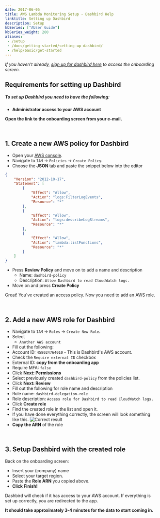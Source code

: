 ```yaml
---
date: 2017-06-05
title: AWS Lambda Monitoring Setup - Dashbird Help
linktitle: Setting up Dashbird
description: Setup
kbSeries: ["AUser Guide"]
kbSeries_weight: 200
aliases:
 - /setup
 - /docs/getting-started/setting-up-dashbird/
 - /help/basic/get-started
---
```


_If you haven't already, [sign up for dashbird here](https://dashbird.io/signup) to access the onboarding screen._

<h2>
  <span class="h2 underlined">Requirements for setting up Dashbird</span>
</h2>

##### **To set up Dashbird you need to have the following:**
- **Administrator access to your AWS account**

**Open the link to the onboarding screen from your e-mail.**

<br>

<h2>
  <span class="h2 underlined">1. Create a new <b>AWS policy</b> for Dashbird</span>
</h2>

- Open your <a href="https://console.aws.amazon.com" target="_blank">AWS console</a>.
- Navigate to `IAM` → `Policies` → `Create Policy`.
- Choose the **JSON** tab and paste the snippet below into the editor

```json
{
    "Version": "2012-10-17",
    "Statement": [
        {
            "Effect": "Allow",
            "Action": "logs:FilterLogEvents",
            "Resource": "*"
        },
        {
            "Effect": "Allow",
            "Action": "logs:describeLogStreams",
            "Resource": "*"
        },
        {
            "Effect": "Allow",
            "Action": "lambda:listFunctions",
            "Resource": "*"
        }
    ]
}
```

- Press **Review Policy** and move on to add a name and description
  - Name: `dashbird-policy`
  - Description: `Allow Dashbird to read CloudWatch logs.`
- Move on and press **Create Policy**

Great! You've created an access policy. Now you need to add an AWS role.
  
<br>

<h2>
  <span class="h2 underlined">2. Add a new <b>AWS role</b> for Dashbird</span>
</h2>


- Navigate to `IAM` → `Roles` → `Create New Role`.
- Select
  - `Another AWS account`
- Fill out the following:
 - Account ID: `458024764010` - This is Dashbird's AWS account.
 - Check the `Require external ID` checkbox
 - External ID: **copy from the onboarding app**
 - Require MFA: `false`
 - Click **Next: Permissions**
- Select previously created `dashbird-policy` from the policies list.
- Click **Next: Review**
- Fill out the following for role name and description
 - Role name: `dashbird-delegation-role`
 - Role description: `Access role for Dashbird to read CloudWatch logs.`
 - Click **Create role**
- Find the created role in the list and open it.
- If you have done everything correctly, the screen will look something like this.
![Correct result](/images/docs/result.png 'Role')
- **Copy the ARN** of the role

<br>

### 
<h2>
  <span class="h2 underlined">3. Setup Dashbird with the created role</span>
</h2>

Back on the onboarding screen:

- Insert your (company) name
- Select your target region.
- Paste the **Role ARN** you copied above.
- **Click Finish!**

Dashbird will check if it has access to your AWS account. If everything is set up correctly, you are redirected to the app.

**It should take approximately 3-4 minutes for the data to start coming in.**
